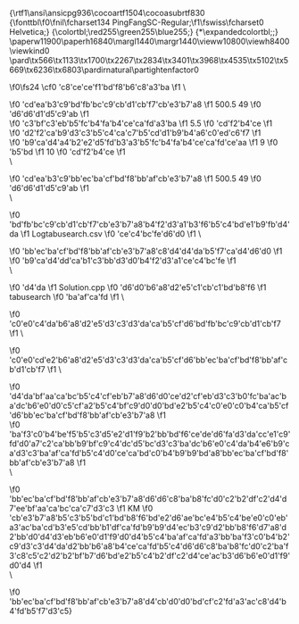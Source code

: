 {\rtf1\ansi\ansicpg936\cocoartf1504\cocoasubrtf830
{\fonttbl\f0\fnil\fcharset134 PingFangSC-Regular;\f1\fswiss\fcharset0 Helvetica;}
{\colortbl;\red255\green255\blue255;}
{\*\expandedcolortbl;;}
\paperw11900\paperh16840\margl1440\margr1440\vieww10800\viewh8400\viewkind0
\pard\tx566\tx1133\tx1700\tx2267\tx2834\tx3401\tx3968\tx4535\tx5102\tx5669\tx6236\tx6803\pardirnatural\partightenfactor0

\f0\fs24 \cf0 \'c8\'ce\'ce\'f1\'bd\'f8\'b6\'c8\'a3\'ba
\f1 \

\f0 \'cd\'ea\'b3\'c9\'bd\'fb\'bc\'c9\'cb\'d1\'cb\'f7\'cb\'e3\'b7\'a8
\f1 500.5 49
\f0 \'d6\'d6\'d1\'d5\'c9\'ab
\f1  
\f0 \'c3\'bf\'c3\'eb\'b5\'fc\'b4\'fa\'b4\'ce\'ca\'fd\'a3\'ba
\f1 5.5
\f0 \'cd\'f2\'b4\'ce
\f1   
\f0 \'d2\'f2\'ca\'b9\'d3\'c3\'b5\'c4\'ca\'c7\'b5\'cd\'d1\'b9\'b4\'a6\'c0\'ed\'c6\'f7
\f1  
\f0 \'b9\'ca\'d4\'a4\'b2\'e2\'d5\'fd\'b3\'a3\'b5\'fc\'b4\'fa\'b4\'ce\'ca\'fd\'ce\'aa
\f1 9
\f0 \'b5\'bd
\f1 10
\f0 \'cd\'f2\'b4\'ce
\f1 \
\

\f0 \'cd\'ea\'b3\'c9\'bb\'ec\'ba\'cf\'bd\'f8\'bb\'af\'cb\'e3\'b7\'a8
\f1 500.5 49
\f0 \'d6\'d6\'d1\'d5\'c9\'ab
\f1 \
\

\f0 \'bd\'fb\'bc\'c9\'cb\'d1\'cb\'f7\'cb\'e3\'b7\'a8\'b4\'f2\'d3\'a1\'b3\'f6\'b5\'c4\'bd\'e1\'b9\'fb\'d4\'da
\f1 Logtabusearch.csv
\f0 \'ce\'c4\'bc\'fe\'d6\'d0
\f1 \

\f0 \'bb\'ec\'ba\'cf\'bd\'f8\'bb\'af\'cb\'e3\'b7\'a8\'c8\'d4\'d4\'da\'b5\'f7\'ca\'d4\'d6\'d0
\f1  
\f0 \'b9\'ca\'d4\'dd\'ca\'b1\'c3\'bb\'d3\'d0\'b4\'f2\'d3\'a1\'ce\'c4\'bc\'fe
\f1 \
\

\f0 \'d4\'da
\f1 Solution.cpp
\f0 \'d6\'d0\'b6\'a8\'d2\'e5\'c1\'cb\'c1\'bd\'b8\'f6
\f1 tabusearch
\f0 \'ba\'af\'ca\'fd
\f1 \

\f0 \'c0\'e0\'c4\'da\'b6\'a8\'d2\'e5\'d3\'c3\'d3\'da\'ca\'b5\'cf\'d6\'bd\'fb\'bc\'c9\'cb\'d1\'cb\'f7
\f1 \

\f0 \'c0\'e0\'cd\'e2\'b6\'a8\'d2\'e5\'d3\'c3\'d3\'da\'ca\'b5\'cf\'d6\'bb\'ec\'ba\'cf\'bd\'f8\'bb\'af\'cb\'d1\'cb\'f7
\f1 \

\f0 \'d4\'da\'bf\'aa\'ca\'bc\'b5\'c4\'cf\'eb\'b7\'a8\'d6\'d0\'ce\'d2\'cf\'eb\'d3\'c3\'b0\'fc\'ba\'ac\'ba\'dc\'b6\'e0\'d0\'c5\'cf\'a2\'b5\'c4\'bf\'c9\'d0\'d0\'bd\'e2\'b5\'c4\'c0\'e0\'c0\'b4\'ca\'b5\'cf\'d6\'bb\'ec\'ba\'cf\'bd\'f8\'bb\'af\'cb\'e3\'b7\'a8
\f1  
\f0 \'ba\'f3\'c0\'b4\'be\'f5\'b5\'c3\'d5\'e2\'d1\'f9\'b2\'bb\'bd\'f6\'ce\'de\'d6\'fa\'d3\'da\'cc\'e1\'c9\'fd\'d0\'a7\'c2\'ca\'bb\'b9\'bf\'c9\'c4\'dc\'d5\'bc\'d3\'c3\'ba\'dc\'b6\'e0\'c4\'da\'b4\'e6\'b9\'ca\'d3\'c3\'ba\'af\'ca\'fd\'b5\'c4\'d0\'ce\'ca\'bd\'c0\'b4\'b9\'b9\'bd\'a8\'bb\'ec\'ba\'cf\'bd\'f8\'bb\'af\'cb\'e3\'b7\'a8
\f1 \
\

\f0 \'bb\'ec\'ba\'cf\'bd\'f8\'bb\'af\'cb\'e3\'b7\'a8\'d6\'d6\'c8\'ba\'b8\'fc\'d0\'c2\'b2\'df\'c2\'d4\'d7\'ee\'bf\'aa\'ca\'bc\'ca\'c7\'d3\'c3
\f1 KM
\f0 \'cb\'e3\'b7\'a8\'b5\'c3\'b5\'bd\'c1\'bd\'b8\'f6\'bd\'e2\'d6\'ae\'bc\'e4\'b5\'c4\'be\'e0\'c0\'eb\'a3\'ac\'ba\'cd\'b3\'e5\'cd\'bb\'b1\'df\'ca\'fd\'b9\'b9\'d4\'ec\'b3\'c9\'d2\'bb\'b8\'f6\'d7\'a8\'d2\'bb\'d0\'d4\'d3\'eb\'b6\'e0\'d1\'f9\'d0\'d4\'b5\'c4\'ba\'af\'ca\'fd\'a3\'bb\'ba\'f3\'c0\'b4\'b2\'c9\'d3\'c3\'d4\'da\'d2\'bb\'b6\'a8\'b4\'ce\'ca\'fd\'b5\'c4\'d6\'d6\'c8\'ba\'b8\'fc\'d0\'c2\'ba\'f3\'c8\'c5\'c2\'d2\'b2\'bf\'b7\'d6\'bd\'e2\'b5\'c4\'b2\'df\'c2\'d4\'ce\'ac\'b3\'d6\'b6\'e0\'d1\'f9\'d0\'d4
\f1 \
\

\f0 \'bb\'ec\'ba\'cf\'bd\'f8\'bb\'af\'cb\'e3\'b7\'a8\'d4\'cb\'d0\'d0\'bd\'cf\'c2\'fd\'a3\'ac\'c8\'d4\'b4\'fd\'b5\'f7\'d3\'c5}